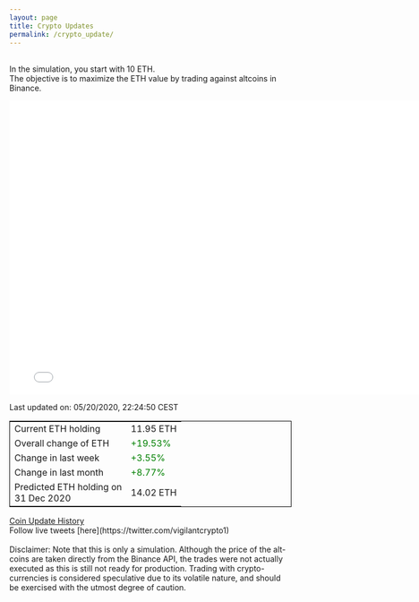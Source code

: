 ```yaml
---
layout: page
title: Crypto Updates
permalink: /crypto_update/
---
```

<!-- Global site tag (gtag.js) - Google Analytics -->
<script async src="https://www.googletagmanager.com/gtag/js?id=UA-103831149-5"></script>
<script>
  window.dataLayer = window.dataLayer || [];
  function gtag(){dataLayer.push(arguments);}
  gtag('js', new Date());

  gtag('config', 'UA-103831149-5');
</script>
<br>In the simulation, you start with 10 ETH.<br>The objective is to maximize the ETH value by trading against altcoins 
in Binance.

<iframe width="775" height="525" frameborder="0" scrolling="no" src="//plotly.com/~vikramaditya91/109.embed"></iframe>

Last updated on: 05/20/2020, 22:24:50 CEST 
<table style="border:1px solid black;margin-left:auto;margin-right:auto;">
	<tbody>
	<tr>
		<td>Current ETH holding</td>
		<td>     11.95 ETH</td>
	</tr>
	<tr>
		<td>Overall change of ETH</td>
		<td><font color="green">+19.53%</font></td>
	</tr>
	<tr>
		<td>Change in last week</td>
		<td><font color="green">+3.55%</font></td>
	</tr>
	<tr>
		<td>Change in last month</td>
		<td><font color="green">+8.77%</font></td>
	</tr>
    <tr>
		<td>Predicted ETH holding on<br>31 Dec 2020</td>
		<td>     14.02 ETH</td>
	</tr>
	</tbody>
</table>
<a href="{{ site.baseurl }}/crypto_history">Coin Update History</a>
<br>
Follow live tweets [here](https://twitter.com/vigilantcrypto1)
<br>
<br>
Disclaimer:
Note that this is only a simulation. Although the price of the alt-coins are taken directly from the Binance API, the trades were not actually executed as this is still not ready for production.
Trading with crypto-currencies is considered speculative due to its volatile nature, and should be exercised with the utmost degree of caution.